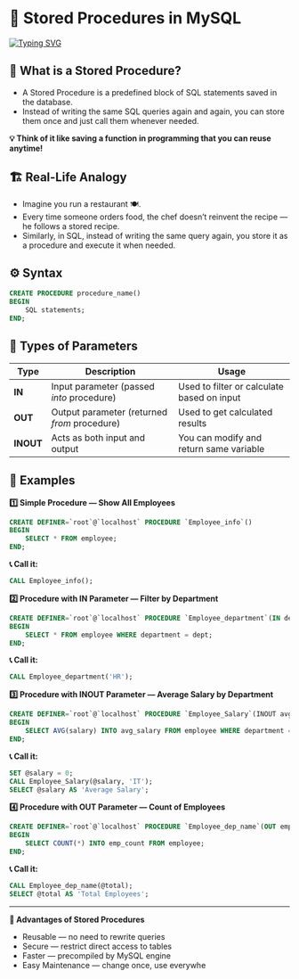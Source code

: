 # 🧠 Stored Procedures in MySQL
[![Typing SVG](https://readme-typing-svg.herokuapp.com?size=24&color=00C2FF&lines=Stored+Procedures+in+MySQL+🧠;IN+|+OUT+|+INOUT+Parameters;Reusable+SQL+Code;Fast+and+Secure;Function-like+Power)](https://git.io/typing-svg)


## 📘 What is a Stored Procedure?
- A Stored Procedure is a predefined block of SQL statements saved in the database.
- Instead of writing the same SQL queries again and again, you can store them once and just call them whenever needed.

**💡 Think of it like saving a function in programming that you can reuse anytime!**

## 🏗️ Real-Life Analogy
- Imagine you run a restaurant 🍽️.
- Every time someone orders food, the chef doesn’t reinvent the recipe — he follows a stored recipe.
- Similarly, in SQL, instead of writing the same query again, you store it as a procedure and execute it when needed.

## ⚙️ Syntax
```sql
CREATE PROCEDURE procedure_name()
BEGIN
    SQL statements;
END;
```
## 🧩 Types of Parameters

| Type      | Description                                  | Usage                                      |
| --------- | -------------------------------------------- | ------------------------------------------ |
| **IN**    | Input parameter (passed *into* procedure)    | Used to filter or calculate based on input |
| **OUT**   | Output parameter (returned *from* procedure) | Used to get calculated results             |
| **INOUT** | Acts as both input and output                | You can modify and return same variable    |

## 🧾 Examples
**1️⃣ Simple Procedure — Show All Employees**
```sql
CREATE DEFINER=`root`@`localhost` PROCEDURE `Employee_info`()
BEGIN
    SELECT * FROM employee;
END;
```

**📞 Call it:**
```sql
CALL Employee_info();
```

**2️⃣ Procedure with IN Parameter — Filter by Department**
```sql
CREATE DEFINER=`root`@`localhost` PROCEDURE `Employee_department`(IN dept VARCHAR(50))
BEGIN
    SELECT * FROM employee WHERE department = dept;
END;
```

**📞 Call it:**
```sql
CALL Employee_department('HR');
```
**3️⃣ Procedure with INOUT Parameter — Average Salary by Department**
```sql
CREATE DEFINER=`root`@`localhost` PROCEDURE `Employee_Salary`(INOUT avg_salary DECIMAL(10,2), IN dept VARCHAR(50))
BEGIN
    SELECT AVG(salary) INTO avg_salary FROM employee WHERE department = dept;
END;
```

**📞 Call it:**
```sql
SET @salary = 0;
CALL Employee_Salary(@salary, 'IT');
SELECT @salary AS 'Average Salary';
```
**4️⃣ Procedure with OUT Parameter — Count of Employees**
```sql
CREATE DEFINER=`root`@`localhost` PROCEDURE `Employee_dep_name`(OUT emp_count INT)
BEGIN
    SELECT COUNT(*) INTO emp_count FROM employee;
END;
```

**📞 Call it:**
```sql
CALL Employee_dep_name(@total);
SELECT @total AS 'Total Employees';
```
---
**🧰 Advantages of Stored Procedures**
- Reusable — no need to rewrite queries
- Secure — restrict direct access to tables
- Faster — precompiled by MySQL engine
- Easy Maintenance — change once, use everywhe
